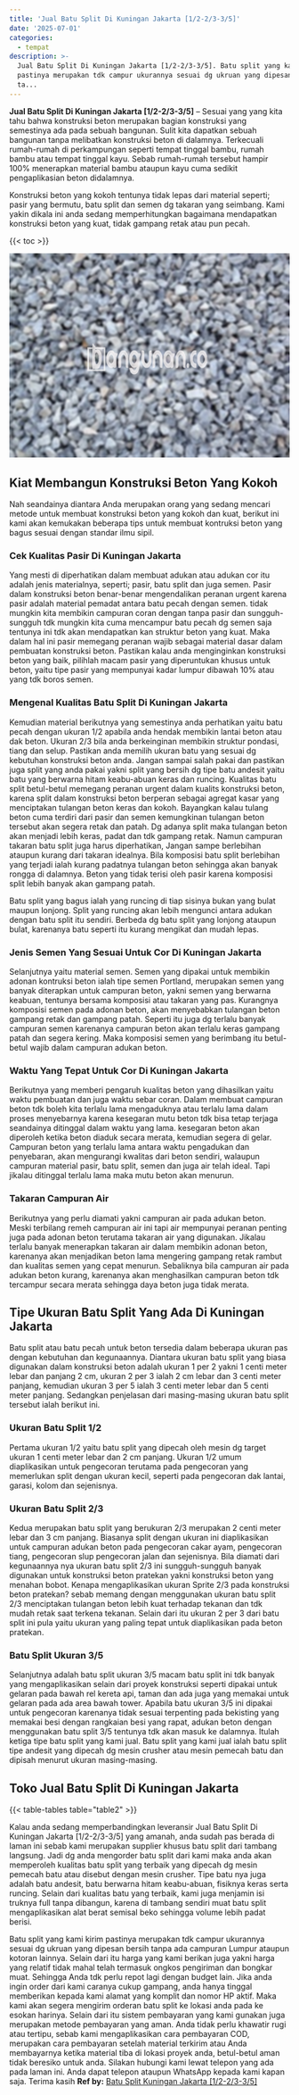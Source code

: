 ```yaml
---
title: 'Jual Batu Split Di Kuningan Jakarta [1/2-2/3-3/5]'
date: '2025-07-01'
categories:
  - tempat
description: >-
  Jual Batu Split Di Kuningan Jakarta [1/2-2/3-3/5]. Batu split yang kami kirim
  pastinya merupakan tdk campur ukurannya sesuai dg ukruan yang dipesan bersih
  ta...
---
```


**Jual Batu Split Di Kuningan Jakarta \[1/2-2/3-3/5\]** – Sesuai yang yang kita tahu bahwa konstruksi beton merupakan bagian konstruksi yang semestinya ada pada sebuah bangunan. Sulit kita dapatkan sebuah bangunan tanpa melibatkan konstruksi beton di dalamnya. Terkecuali rumah-rumah di perkampungan seperti tempat tinggal bambu, rumah bambu atau tempat tinggal kayu. Sebab rumah-rumah tersebut hampir 100% menerapkan material bambu ataupun kayu cuma sedikit pengaplikasian beton didalamnya.

Konstruksi beton yang kokoh tentunya tidak lepas dari material seperti; pasir yang bermutu, batu split dan semen dg takaran yang seimbang. Kami yakin dikala ini anda sedang memperhitungkan bagaimana mendapatkan konstruksi beton yang kuat, tidak gampang retak atau pun pecah.

{{< toc >}}

![Jual Batu Split Di Kuningan Jakarta [1/2-2/3-3/5]](/images/jual-batu-split-06.png)

## Kiat Membangun Konstruksi Beton Yang Kokoh

Nah seandainya diantara Anda merupakan orang yang sedang mencari metode untuk membuat konstruksi beton yang kokoh dan kuat, berikut ini kami akan kemukakan beberapa tips untuk membuat kontruksi beton yang bagus sesuai dengan standar ilmu sipil.

### Cek Kualitas Pasir Di Kuningan Jakarta

Yang mesti di diperhatikan dalam membuat adukan atau adukan cor itu adalah jenis materialnya, seperti; pasir, batu split dan juga semen. Pasir dalam konstruksi beton benar-benar mengendalikan peranan urgent karena pasir adalah material pemadat antara batu pecah dengan semen. tidak mungkin kita membikin campuran coran dengan tanpa pasir dan sungguh-sungguh tdk mungkin kita cuma mencampur batu pecah dg semen saja tentunya ini tdk akan mendapatkan kan struktur beton yang kuat. Maka dalam hal ini pasir memegang peranan wajib sebagai material dasar dalam pembuatan konstruksi beton. Pastikan kalau anda menginginkan konstruksi beton yang baik, pilihlah macam pasir yang diperuntukan khusus untuk beton, yaitu tipe pasir yang mempunyai kadar lumpur dibawah 10% atau yang tdk boros semen.

### Mengenal Kualitas Batu Split Di Kuningan Jakarta

Kemudian material berikutnya yang semestinya anda perhatikan yaitu batu pecah dengan ukuran 1/2 apabila anda hendak membikin lantai beton atau dak beton. Ukuran 2/3 bila anda berkeinginan membikin struktur pondasi, tiang dan selup. Pastikan anda memilih ukuran batu yang sesuai dg kebutuhan konstruksi beton anda. Jangan sampai salah pakai dan pastikan juga split yang anda pakai yakni split yang bersih dg tipe batu andesit yaitu batu yang berwarna hitam keabu-abuan keras dan runcing. Kualitas batu split betul-betul memegang peranan urgent dalam kualits konstruksi beton, karena split dalam konstruksi beton berperan sebagai agregat kasar yang menciptakan tulangan beton keras dan kokoh. Bayangkan kalau tulang beton cuma terdiri dari pasir dan semen kemungkinan tulangan beton tersebut akan segera retak dan patah. Dg adanya split maka tulangan beton akan menjadi lebih keras, padat dan tdk gampang retak. Namun campuran takaran batu split juga harus diperhatikan, Jangan sampe berlebihan ataupun kurang dari takaran idealnya. Bila komposisi batu split berlebihan yang terjadi ialah kurang padatnya tulangan beton sehingga akan banyak rongga di dalamnya. Beton yang tidak terisi oleh pasir karena komposisi split lebih banyak akan gampang patah.

Batu split yang bagus ialah yang runcing di tiap sisinya bukan yang bulat maupun lonjong. Split yang runcing akan lebih mengunci antara adukan dengan batu split itu sendiri. Berbeda dg batu split yang lonjong ataupun bulat, karenanya batu seperti itu kurang mengikat dan mudah lepas.

### Jenis Semen Yang Sesuai Untuk Cor Di Kuningan Jakarta

Selanjutnya yaitu material semen. Semen yang dipakai untuk membikin adonan kontruksi beton ialah tipe semen Portland, merupakan semen yang banyak diterapkan untuk campuran beton, yakni semen yang berwarna keabuan, tentunya bersama komposisi atau takaran yang pas. Kurangnya komposisi semen pada adonan beton, akan menyebabkan tulangan beton gampang retak dan gampang patah. Seperti itu juga dg terlalu banyak campuran semen karenanya campuran beton akan terlalu keras gampang patah dan segera kering. Maka komposisi semen yang berimbang itu betul-betul wajib dalam campuran adukan beton.

### Waktu Yang Tepat Untuk Cor Di Kuningan Jakarta

Berikutnya yang memberi pengaruh kualitas beton yang dihasilkan yaitu waktu pembuatan dan juga waktu sebar coran. Dalam membuat campuran beton tdk boleh kita terlalu lama mengaduknya atau terlalu lama dalam proses menyebarnya karena kesegaran mutu beton tdk bisa tetap terjaga seandainya ditinggal dalam waktu yang lama. kesegaran beton akan diperoleh ketika beton diaduk secara merata, kemudian segera di gelar. Campuran beton yang terlalu lama antara waktu pengadukan dan penyebaran, akan mengurangi kwalitas dari beton sendiri, walaupun campuran material pasir, batu split, semen dan juga air telah ideal. Tapi jikalau ditinggal terlalu lama maka mutu beton akan menurun.

### Takaran Campuran Air

Berikutnya yang perlu diamati yakni campuran air pada adukan beton. Meski terbilang remeh campuran air ini tapi air mempunyai peranan penting juga pada adonan beton terutama takaran air yang digunakan. Jikalau terlalu banyak menerapkan takaran air dalam membikin adonan beton, karenanya akan menjadikan beton lama mengering gampang retak rambut dan kualitas semen yang cepat menurun. Sebaliknya bila campuran air pada adukan beton kurang, karenanya akan menghasilkan campuran beton tdk tercampur secara merata sehingga daya beton juga tidak merata.

## Tipe Ukuran Batu Split Yang Ada Di Kuningan Jakarta

Batu split atau batu pecah untuk beton tersedia dalam beberapa ukuran pas dengan kebutuhan dan kegunaannya. Diantara ukuran batu split yang biasa digunakan dalam konstruksi beton adalah ukuran 1 per 2 yakni 1 centi meter lebar dan panjang 2 cm, ukuran 2 per 3 ialah 2 cm lebar dan 3 centi meter panjang, kemudian ukuran 3 per 5 ialah 3 centi meter lebar dan 5 centi meter panjang. Sedangkan penjelasan dari masing-masing ukuran batu split tersebut ialah berikut ini.

### Ukuran Batu Split 1/2

Pertama ukuran 1/2 yaitu batu split yang dipecah oleh mesin dg target ukuran 1 centi meter lebar dan 2 cm panjang. Ukuran 1/2 umum diaplikasikan untuk pengecoran terutama pada pengecoran yang memerlukan split dengan ukuran kecil, seperti pada pengecoran dak lantai, garasi, kolom dan sejenisnya.

### Ukuran Batu Split 2/3

Kedua merupakan batu split yang berukuran 2/3 merupakan 2 centi meter lebar dan 3 cm panjang. Biasanya split dengan ukuran ini diaplikasikan untuk campuran adukan beton pada pengecoran cakar ayam, pengecoran tiang, pengecoran slup pengecoran jalan dan sejenisnya. Bila diamati dari kegunaannya nya ukuran batu split 2/3 ini sungguh-sungguh banyak digunakan untuk konstruksi beton pratekan yakni konstruksi beton yang menahan bobot. Kenapa mengaplikasikan ukuran Sprite 2/3 pada konstruksi beton pratekan? sebab memang dengan menggunakan ukuran batu split 2/3 menciptakan tulangan beton lebih kuat terhadap tekanan dan tdk mudah retak saat terkena tekanan. Selain dari itu ukuran 2 per 3 dari batu split ini pula yaitu ukuran yang paling tepat untuk diaplikasikan pada beton pratekan.

### Batu Split Ukuran 3/5

Selanjutnya adalah batu split ukuran 3/5 macam batu split ini tdk banyak yang mengaplikasikan selain dari proyek konstruksi seperti dipakai untuk gelaran pada bawah rel kereta api, taman dan ada juga yang memakai untuk gelaran pada ada area bawah tower. Apabila batu ukuran 3/5 ini dipakai untuk pengecoran karenanya tidak sesuai terpenting pada bekisting yang memakai besi dengan rangkaian besi yang rapat, adukan beton dengan menggunakan batu split 3/5 tentunya tdk akan masuk ke dalamnya. Itulah ketiga tipe batu split yang kami jual. Batu split yang kami jual ialah batu split tipe andesit yang dipecah dg mesin crusher atau mesin pemecah batu dan dipisah menurut ukuran masing-masing.

## Toko Jual Batu Split Di Kuningan Jakarta

{{< table-tables table="table2" >}}

Kalau anda sedang memperbandingkan leveransir Jual Batu Split Di Kuningan Jakarta \[1/2-2/3-3/5\] yang amanah, anda sudah pas berada di laman ini sebab kami merupakan supplier khusus batu split dari tambang langsung. Jadi dg anda mengorder batu split dari kami maka anda akan memperoleh kualitas batu split yang terbaik yang dipecah dg mesin pemecah batu atau disebut dengan mesin crusher. Tipe batu nya juga adalah batu andesit, batu berwarna hitam keabu-abuan, fisiknya keras serta runcing. Selain dari kualitas batu yang terbaik, kami juga menjamin isi truknya full tanpa dibangun, karena di tambang sendiri muat batu split mengaplikasikan alat berat semisal beko sehingga volume lebih padat berisi.

Batu split yang kami kirim pastinya merupakan tdk campur ukurannya sesuai dg ukruan yang dipesan bersih tanpa ada campuran Lumpur ataupun kotoran lainnya. Selain dari itu harga yang kami berikan juga yakni harga yang relatif tidak mahal telah termasuk ongkos pengiriman dan bongkar muat. Sehingga Anda tdk perlu repot lagi dengan budget lain. Jika anda ingin order dari kami caranya cukup gampang, anda hanya tinggal memberikan kepada kami alamat yang komplit dan nomor HP aktif. Maka kami akan segera mengirim orderan batu split ke lokasi anda pada ke esokan harinya. Selain dari itu sistem pembayaran yang kami gunakan juga merupakan metode pembayaran yang aman. Anda tidak perlu khawatir rugi atau tertipu, sebab kami mengaplikasikan cara pembayaran COD, merupakan cara pembayaran setelah material terkirim atau Anda membayarnya ketika material tiba di lokasi proyek anda, betul-betul aman tidak beresiko untuk anda. Silakan hubungi kami lewat telepon yang ada pada laman ini. Anda dapat telepon ataupun WhatsApp kepada kami kapan saja. Terima kasih
**Ref by:** [Batu Split Kuningan Jakarta [1/2-2/3-3/5]](https://id.wikipedia.org/wiki/Batu)
